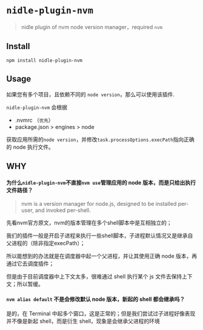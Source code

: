 # `nidle-plugin-nvm`

> nidle plugin of nvm node version manager，required `nvm`

## Install
```
npm install nidle-plugin-nvm
```

## Usage
如果您有多个项目，且依赖不同的 `node version`，那么可以使用该插件.

`nidle-plugin-nvm` 会根据
* .nvmrc （`优先`）
* package.json > engines > node

获取应用所需的`node version`，并修改`task.processOptions.execPath`指向正确的 node 执行文件。

## WHY
#### 为什么`nidle-plugin-nvm`不直接`nvm use`管理应用的 node 版本，而是只给出执行文件路径？

> nvm is a version manager for node.js, designed to be installed per-user, and invoked per-shell.

先看nvm官方原文，nvm的版本管理在多个shell脚本中是互相独立的；

我们的插件一般是开启子进程来执行一些shell脚本，子进程默认情况又是继承自父进程的（除非指定execPath）；

所以能想到的办法就是在调度器中起一个父进程，并让其使用正确 node 版本，再通过它去调度插件；

但是由于目前调度器中上下文太多，很难通过 shell 执行某个 js 文件去保持上下文；所以暂缓。

#### `nvm alias default` 不是会修改默认 node 版本，新起的 shell 都会继承吗？
是的，在 Terminal 中起多个窗口，这是正常的；但是我们尝试过子进程好像表现并不像是新起 shell，而是衍生 shell，现象是会继承父进程的环境
